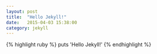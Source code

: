 ```yaml
---
layout: post
title:  "Hello Jekyll!"
date:   2015-04-03 15:38:00
category: jekyll
---
```

{% highlight ruby %}
puts 'Hello Jekyll!'
{% endhighlight %}
